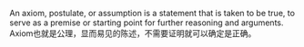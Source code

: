 An axiom, postulate, or assumption is a statement that is taken to be true, to serve as a premise or starting point for further reasoning and arguments.
Axiom也就是公理，显而易见的陈述，不需要证明就可以确定是正确。